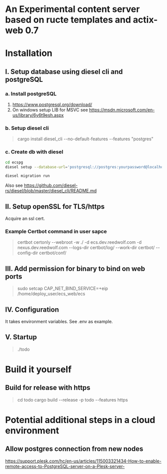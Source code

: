 # An Experimental content server based on ructe templates and actix-web 0.7

# Installation
## I. Setup database using diesel cli and postgreSQL
### a. Install postgreSQL
1. https://www.postgresql.org/download/
2. On windows setup LIB for MSVC see https://msdn.microsoft.com/en-us/library/6y6t9esh.aspx

### b. Setup diesel cli
> cargo install diesel_cli --no-default-features --features "postgres"

### c. Create db with diesel
 ```bash
 cd ecspg
 diesel setup --database-url='postgresql://postgres:yourpassword@localhost/ecs'

 diesel migration run
```

 Also see https://github.com/diesel-rs/diesel/blob/master/diesel_cli/README.md

## II. Setup openSSL for TLS/https
Acquire an ssl cert.
### Example Certbot command in user sapce
> certbot certonly --webroot -w ./ -d ecs.dev.reedwolf.com -d nexus.dev.reedwolf.com --logs-dir certbot/log/ --work-dir certbot/ --config-dir certbot/conf/

## III. Add permission for binary to bind on web ports
> sudo setcap CAP_NET_BIND_SERVICE=+eip /home/deploy_user/ecs_web/ecs 

## IV. Configuration
It takes environment variables.
See .env as example.

## V. Startup
> ./todo

# Build it yourself

## Build for release with https
> cd todo
> cargo build --release -p todo --features https

# Potential additional steps in a cloud environment

## Allow postgres connection from new nodes
https://support.plesk.com/hc/en-us/articles/115003321434-How-to-enable-remote-access-to-PostgreSQL-server-on-a-Plesk-server-
